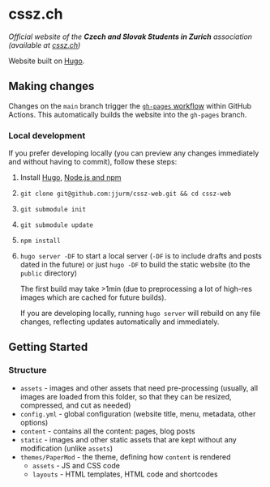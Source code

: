 # cssz.ch

*Official website of the **Czech and Slovak Students in Zurich** association (available at [cssz.ch](https://cssz.ch/))*

Website built on [Hugo](https://gohugo.io/).

## Making changes

Changes on the `main` branch trigger the [`gh-pages` workflow](https://github.com/jjurm/cssz-web/blob/main/.github/workflows/gh-pages.yml) within GitHub Actions. This automatically builds the website into the `gh-pages` branch.

### Local development

If you prefer developing locally (you can preview any changes immediately and without having to commit), follow these steps:

1. Install [Hugo](https://gohugo.io/getting-started/installing/), [Node.js and npm](https://docs.npmjs.com/downloading-and-installing-node-js-and-npm)
2. `git clone git@github.com:jjurm/cssz-web.git && cd cssz-web`
3. `git submodule init`
4. `git submodule update`
5. `npm install`
6. `hugo server -DF` to start a local server (`-DF` is to include drafts and posts dated in the future) or just `hugo -DF` to build the static website (to the `public` directory)

    The first build may take >1min (due to preprocessing a lot of high-res images which are cached for future builds).

    If you are developing locally, running `hugo server` will rebuild on any file changes, reflecting updates automatically and immediately.

## Getting Started

### Structure

- `assets` - images and other assets that need pre-processing (usually, all images are loaded from this folder, so that they can be resized, compressed, and cut as needed)
- `config.yml` - global configuration (website title, menu, metadata, other options)
- `content` - contains all the content: pages, blog posts
- `static` - images and other static assets that are kept without any modification (unlike `assets`)
- `themes/PaperMod` - the theme, defining how `content` is rendered
  - `assets` - JS and CSS code
  - `layouts` - HTML templates, HTML code and shortcodes 
